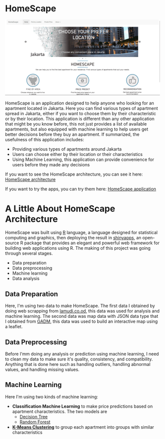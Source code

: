 # HomeScape

![](https://github.com/MF-Faqih/HomeScape/blob/main/app-gif.gif)

HomeScape is an application designed to help anyone who looking for an apartment located in Jakarta. Here you can find various types of apartment spread in Jakarta, either if you want to choose them by their characteristic or by their location. This application is different than any other application that might be you know before, this not just provides a list of available apartments, but also equipped with machine learning to help users get better decisions before they buy an apartment. If summarized, the usefulness of this application includes:

- Providing various types of apartments around Jakarta
- Users can choose either by their location or their characteristics
- Using Machine Learning, this application can provide convenience for users before they made any decisions

If you want to see the HomeScape architecture, you can see it here: [HomeScape architecture](https://rpubs.com/MF-Faqih/HomeScape-Architecture)

If you want to try the apps, you can try them here: [HomeScape application](https://mffaqih.shinyapps.io/homescape/)

# A Little About HomeScape Architecture

HomeScape was built using [R](https://www.r-project.org/about.html) language, a language designed for statistical computing and graphics, then deploying the result in [shinyapps](https://www.rstudio.com/products/shiny/), an open-source R package that provides an elegant and powerful web framework for building web applications using R. The making of this project was going through several stages.

  - Data preparation
  - Data preprocessing
  - Machine learning
  - Data analysis

## Data Preparation

Here, I'm using two data to make HomeScape. The first data I obtained by doing web scrapping from [lamudi.co.od](https://www.lamudi.co.id/), this data was used for analysis and machine learning. The second data was map data with JSON data type that I obtained from [GADM](https://gadm.org/download_country_v3.html), this data was used to build an interactive map using a leaflet.

## Data Preprocessing

Before I'mm doing any analysis or prediction using machine learning, I need to clean my data to make sure it's quality, consistency, and compatibility. Anything that is done here such as handling outliers, handling abnormal values, and handling missing values.

## Machine Learning

Here I'm using two kinds of machine learning:

- **Classification Machine Learning** to make price predictions based on apartment characteristics. The two models are
  - [Decision Tree](https://www.mastersindatascience.org/learning/machine-learning-algorithms/decision-tree/)
  - [Random Forest](https://www.analyticsvidhya.com/blog/2021/06/understanding-random-forest/)
- [**K-Means Clustering**](https://towardsdatascience.com/understanding-k-means-clustering-in-machine-learning-6a6e67336aa1) to group each apartment into groups with similar characteristics

